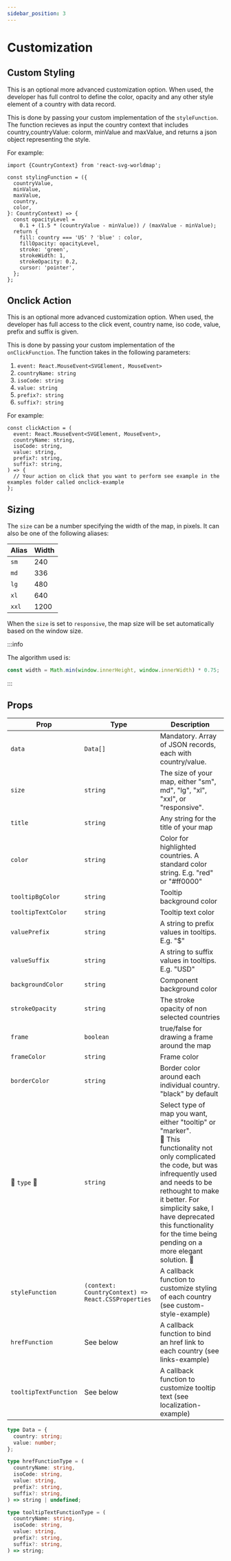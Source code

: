 ```yaml
---
sidebar_position: 3
---
```


# Customization

## Custom Styling

This is an optional more advanced customization option. When used, the developer has full control to define the color, opacity and any other style element of a country with data record.

This is done by passing your custom implementation of the `styleFunction`. The function recieves as input the country context that includes country,countryValue: colorm, minValue and maxValue, and returns a json object representing the style.

For example:

```tsx
import {CountryContext} from 'react-svg-worldmap';

const stylingFunction = ({
  countryValue,
  minValue,
  maxValue,
  country,
  color,
}: CountryContext) => {
  const opacityLevel =
    0.1 + (1.5 * (countryValue - minValue)) / (maxValue - minValue);
  return {
    fill: country === 'US' ? 'blue' : color,
    fillOpacity: opacityLevel,
    stroke: 'green',
    strokeWidth: 1,
    strokeOpacity: 0.2,
    cursor: 'pointer',
  };
};
```

## Onclick Action

This is an optional more advanced customization option. When used, the developer has full access to the click event, country name, iso code, value, prefix and suffix is given.

This is done by passing your custom implementation of the `onClickFunction`. The function takes in the following parameters:

1. `event: React.MouseEvent<SVGElement, MouseEvent>`
2. `countryName: string`
3. `isoCode: string`
4. `value: string`
5. `prefix?: string`
6. `suffix?: string`

For example:

```tsx
const clickAction = (
  event: React.MouseEvent<SVGElement, MouseEvent>,
  countryName: string,
  isoCode: string,
  value: string,
  prefix?: string,
  suffix?: string,
) => {
  // Your action on click that you want to perform see example in the examples folder called onclick-example
};
```

## Sizing

The `size` can be a number specifying the width of the map, in pixels. It can also be one of the following aliases:

| Alias | Width |
|---|---|
| `sm` | 240 |
| `md` | 336 |
| `lg` | 480 |
| `xl` | 640 |
| `xxl` | 1200 |

When the `size` is set to `responsive`, the map size will be set automatically based on the window size.

:::info

The algorithm used is:

```js
const width = Math.min(window.innerHeight, window.innerWidth) * 0.75;
```

:::

## Props

<small>

| Prop | Type | Description |
| --- | --- | --- |
| `data` | `Data[]` | Mandatory. Array of JSON records, each with country/value. |
| `size` | `string` | The size of your map, either "sm", md", "lg", "xl", "xxl", or "responsive". |
| `title` | `string` | Any string for the title of your map |
| `color` | `string` | Color for highlighted countries. A standard color string. E.g. "red" or "#ff0000" |
| `tooltipBgColor` | `string` | Tooltip background color |
| `tooltipTextColor` | `string` | Tooltip text color |
| `valuePrefix` | `string` | A string to prefix values in tooltips. E.g. "$" |
| `valueSuffix` | `string` | A string to suffix values in tooltips. E.g. "USD" |
| `backgroundColor` | `string` | Component background color |
| `strokeOpacity` | `string` | The stroke opacity of non selected countries |
| `frame` | `boolean` | true/false for drawing a frame around the map |
| `frameColor` | `string` | Frame color |
| `borderColor` | `string` | Border color around each individual country. "black" by default |
| :construction: `type` :construction: | `string` | Select type of map you want, either "tooltip" or "marker". <br />:memo: This functionality not only complicated the code, but was infrequently used and needs to be rethought to make it better. For simplicity sake, I have deprecated this functionality for the time being pending on a more elegant solution. :memo: |
| `styleFunction` | `(context: CountryContext) => React.CSSProperties` | A callback function to customize styling of each country (see custom-style-example) |
| `hrefFunction` | See below | A callback function to bind an href link to each country (see links-example) |
| `tooltipTextFunction` | See below | A callback function to customize tooltip text (see localization-example) |

</small>

```ts
type Data = {
  country: string;
  value: number;
};

type hrefFunctionType = (
  countryName: string,
  isoCode: string,
  value: string,
  prefix?: string,
  suffix?: string,
) => string | undefined;

type tooltipTextFunctionType = (
  countryName: string,
  isoCode: string,
  value: string,
  prefix?: string,
  suffix?: string,
) => string;
```
